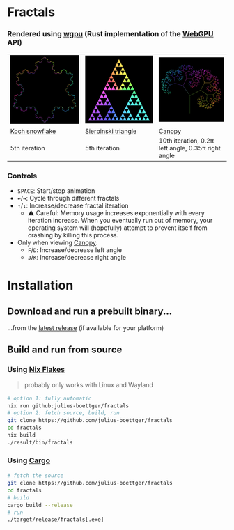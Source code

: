 # Fractals
### Rendered using [wgpu](https://wgpu.rs/) (Rust implementation of the [WebGPU](https://www.w3.org/TR/webgpu/) API)

<table>
  <tr>
    <td><img src=".github/assets/koch_snowflake.png"/></th>
    <td><img src=".github/assets/sierpinski_triangle.png"/></th>
    <td><img src=".github/assets/canopy.png"/></th>
  </tr>
  <tr>
    <td><a href="https://en.wikipedia.org/wiki/Koch_snowflake">Koch snowflake</a></td>
    <td><a href="https://en.wikipedia.org/wiki/Sierpi%C5%84ski_triangle">Sierpinski triangle</a></td>
    <td><a href="https://en.wikipedia.org/wiki/Fractal_canopy">Canopy</a></td>
  </tr>
  <tr>
    <td>5th iteration</td>
    <td>5th iteration</td>
    <td>10th iteration, 0.2π left angle, 0.35π right angle</td>
  </tr>
</table>

### Controls

- `SPACE`: Start/stop animation
- `←`/`→`: Cycle through different fractals
- `↑`/`↓`: Increase/decrease fractal iteration
  - ⚠️ Careful: Memory usage increases exponentially with every iteration increase. When you eventually run out of memory, your operating system will (hopefully) attempt to prevent itself from crashing by killing this process.
- Only when viewing [Canopy](https://en.wikipedia.org/wiki/Fractal_canopy):
  - `F`/`D`: Increase/decrease left angle
  - `J`/`K`: Increase/decrease right angle

# Installation

## Download and run a prebuilt binary...

...from the [latest release](https://github.com/julius-boettger/fractals/releases/latest) (if available for your platform)

## Build and run from source

### Using [Nix Flakes](https://wiki.nixos.org/wiki/Flakes)
> probably only works with Linux and Wayland
```sh
# option 1: fully automatic
nix run github:julius-boettger/fractals
# option 2: fetch source, build, run
git clone https://github.com/julius-boettger/fractals
cd fractals
nix build
./result/bin/fractals
```

### Using [Cargo](https://doc.rust-lang.org/cargo/getting-started/installation.html)
```sh
# fetch the source
git clone https://github.com/julius-boettger/fractals
cd fractals
# build
cargo build --release
# run
./target/release/fractals[.exe]
```
